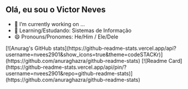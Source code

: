 ## Olá, eu sou o Victor Neves


- 🔭 I’m currently working on ...
- 🌱 Learning/Estudando: Sistemas de Informação
- 😄 Pronouns/Pronomes: He/Him / Ele/Dele

<div>
  [![Anurag's GitHub stats](https://github-readme-stats.vercel.app/api?username=nvees2901&show_icons=true&theme=codeSTACKr)](https://github.com/anuraghazra/github-readme-stats)
  [![Readme Card](https://github-readme-stats.vercel.app/api/pin/?username=nvees2901&repo=github-readme-stats)](https://github.com/anuraghazra/github-readme-stats)
</div>


